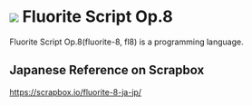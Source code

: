 
# <img src="https://mirrgieriana.github.io/fluorite-8/icon-48.png"> Fluorite Script Op.8

Fluorite Script Op.8(fluorite-8, fl8) is a programming language.

## Japanese Reference on Scrapbox

https://scrapbox.io/fluorite-8-ja-jp/

